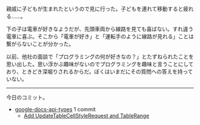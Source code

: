 親戚に子どもが生まれたというので見に行った。子どもを連れて移動すると疲れる……。

下の子は電車が好きなようだが、先頭車両から線路を見ても喜ばない。すれ違う電車に喜ぶ。そこから「電車が好き」と「運転手のように線路が見れる」ことは繋がらないことが分かった。

以前、他社の面談で「プログラミングの何が好きなの？」とたずねられたことを思い出した。思い浮かぶ趣味がないのでプログラミングを趣味と言うことにしており、ときどき深堀りされるからだ。ぼくはいまだにその質問への答えを持っていない。

---

今日のコミット。

- [google-docs-api-types](https://github.com/bouzuya/google-docs-api-types) 1 commit
  - [Add UpdateTableCellStyleRequest and TableRange](https://github.com/bouzuya/google-docs-api-types/commit/81463efa65fed4f03dd31d711c4f5795e3f50fe6)
